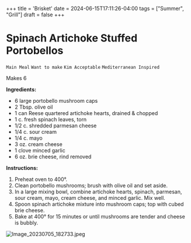 +++
title = 'Brisket'
date = 2024-06-15T17:11:26-04:00
tags = ["Summer", "Grill"]
draft = false
+++
# Spinach Artichoke Stuffed Portobellos

`Main Meal` `Want to make` `Kim Acceptable` `Mediterranean Inspired`

Makes 6

**Ingredients:**

- 6 large portobello mushroom caps
- 2 Tbsp. olive oil
- 1 can Reese quartered artichoke hearts, drained & chopped
- 1 c. fresh spinach leaves, torn
- 1/2 c. shredded parmesan cheese
- 1/4 c. sour cream
- 1/4 c. mayo
- 3 oz. cream cheese
- 1 clove minced garlic
- 6 oz. brie cheese, rind removed

**Instructions:**

1. Preheat oven to 400°.
2. Clean portobello mushrooms; brush with olive oil and set aside.
3. In a large mixing bowl, combine artichoke hearts, spinach, parmesan, sour cream, mayo, cream cheese, and minced garlic. Mix well.
4. Spoon spinach artichoke mixture into mushroom caps; top with cubed brie cheese.
5. Bake at 400° for 15 minutes or until mushrooms are tender and cheese is bubbly.

![Image_20230705_182733.jpeg](image/Image_20230705_182733.jpeg)
